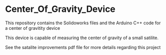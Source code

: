 # Center_Of_Gravity_Device
This repository contains the Solidoworks files and the Arduino C++ code for a center of gravitity device

This device is capable of measuring the center of gravity of a small satilite.

See the satalite improvements pdf file for more details regarding this project
